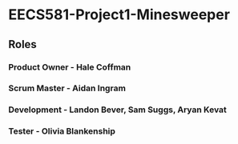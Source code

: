 # EECS581-Project1-Minesweeper
## Roles
### Product Owner - Hale Coffman
### Scrum Master  - Aidan Ingram
### Development   - Landon Bever, Sam Suggs, Aryan Kevat
### Tester        - Olivia Blankenship
